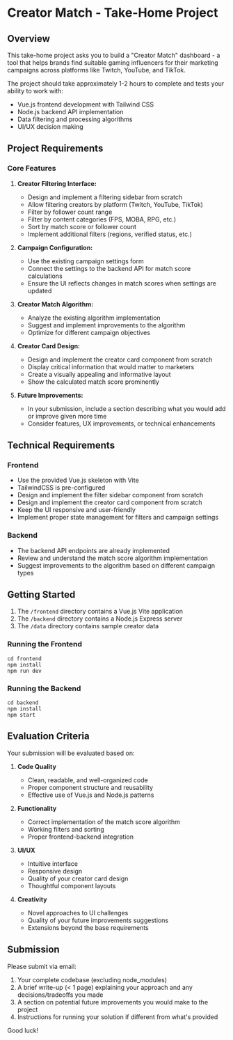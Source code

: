 # Creator Match - Take-Home Project

## Overview

This take-home project asks you to build a "Creator Match" dashboard - a tool that helps brands find suitable gaming influencers for their marketing campaigns across platforms like Twitch, YouTube, and TikTok.

The project should take approximately 1-2 hours to complete and tests your ability to work with:
- Vue.js frontend development with Tailwind CSS
- Node.js backend API implementation
- Data filtering and processing algorithms
- UI/UX decision making

## Project Requirements

### Core Features

1. **Creator Filtering Interface:**
   - Design and implement a filtering sidebar from scratch
   - Allow filtering creators by platform (Twitch, YouTube, TikTok)
   - Filter by follower count range
   - Filter by content categories (FPS, MOBA, RPG, etc.)
   - Sort by match score or follower count
   - Implement additional filters (regions, verified status, etc.)

2. **Campaign Configuration:**
   - Use the existing campaign settings form
   - Connect the settings to the backend API for match score calculations
   - Ensure the UI reflects changes in match scores when settings are updated

3. **Creator Match Algorithm:**
   - Analyze the existing algorithm implementation
   - Suggest and implement improvements to the algorithm
   - Optimize for different campaign objectives

4. **Creator Card Design:**
   - Design and implement the creator card component from scratch
   - Display critical information that would matter to marketers
   - Create a visually appealing and informative layout
   - Show the calculated match score prominently

5. **Future Improvements:**
   - In your submission, include a section describing what you would add or improve given more time
   - Consider features, UX improvements, or technical enhancements

## Technical Requirements

### Frontend
- Use the provided Vue.js skeleton with Vite
- TailwindCSS is pre-configured
- Design and implement the filter sidebar component from scratch
- Design and implement the creator card component from scratch
- Keep the UI responsive and user-friendly
- Implement proper state management for filters and campaign settings

### Backend
- The backend API endpoints are already implemented
- Review and understand the match score algorithm implementation
- Suggest improvements to the algorithm based on different campaign types

## Getting Started

1. The `/frontend` directory contains a Vue.js Vite application
2. The `/backend` directory contains a Node.js Express server
3. The `/data` directory contains sample creator data

### Running the Frontend
```
cd frontend
npm install
npm run dev
```

### Running the Backend
```
cd backend
npm install
npm start
```

## Evaluation Criteria

Your submission will be evaluated based on:

1. **Code Quality**
   - Clean, readable, and well-organized code
   - Proper component structure and reusability
   - Effective use of Vue.js and Node.js patterns

2. **Functionality**
   - Correct implementation of the match score algorithm
   - Working filters and sorting
   - Proper frontend-backend integration

3. **UI/UX**
   - Intuitive interface
   - Responsive design
   - Quality of your creator card design
   - Thoughtful component layouts

4. **Creativity**
   - Novel approaches to UI challenges
   - Quality of your future improvements suggestions
   - Extensions beyond the base requirements

## Submission

Please submit via email:
1. Your complete codebase (excluding node_modules)
2. A brief write-up (< 1 page) explaining your approach and any decisions/tradeoffs you made
3. A section on potential future improvements you would make to the project
4. Instructions for running your solution if different from what's provided

Good luck!